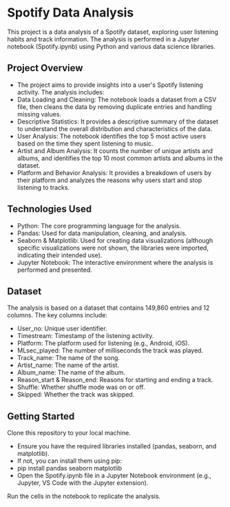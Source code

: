 # Spotify Data Analysis
This project is a data analysis of a Spotify dataset, exploring user listening habits and track information. The analysis is performed in a Jupyter notebook (Spotify.ipynb) using Python and various data science libraries.

## Project Overview
* The project aims to provide insights into a user's Spotify listening activity. The analysis includes:
* Data Loading and Cleaning: The notebook loads a dataset from a CSV file, then cleans the data by removing duplicate entries and handling missing values.
* Descriptive Statistics: It provides a descriptive summary of the dataset to understand the overall distribution and characteristics of the data.
* User Analysis: The notebook identifies the top 5 most active users based on the time they spent listening to music.
* Artist and Album Analysis: It counts the number of unique artists and albums, and identifies the top 10 most common artists and albums in the dataset.
* Platform and Behavior Analysis: It provides a breakdown of users by their platform and analyzes the reasons why users start and stop listening to tracks.

## Technologies Used
* Python: The core programming language for the analysis.
* Pandas: Used for data manipulation, cleaning, and analysis.
* Seaborn & Matplotlib: Used for creating data visualizations (although specific visualizations were not shown, the libraries were imported, indicating their intended use).
* Jupyter Notebook: The interactive environment where the analysis is performed and presented.

## Dataset
The analysis is based on a dataset that contains 149,860 entries and 12 columns. The key columns include:
* User_no: Unique user identifier.
* Timestream: Timestamp of the listening activity.
* Platform: The platform used for listening (e.g., Android, iOS).
* MLsec_played: The number of milliseconds the track was played.
* Track_name: The name of the song.
* Artist_name: The name of the artist.
* Album_name: The name of the album.
* Reason_start & Reason_end: Reasons for starting and ending a track.
* Shuffle: Whether shuffle mode was on or off.
* Skipped: Whether the track was skipped.

## Getting Started
Clone this repository to your local machine.
* Ensure you have the required libraries installed (pandas, seaborn, and matplotlib).
* If not, you can install them using pip:
* pip install pandas seaborn matplotlib
* Open the Spotify.ipynb file in a Jupyter Notebook environment (e.g., Jupyter, VS Code with the Jupyter extension).

Run the cells in the notebook to replicate the analysis.
